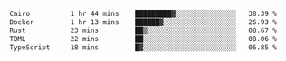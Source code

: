 <!--START_SECTION:waka-->

```txt
Cairo          1 hr 44 mins    █████████▓░░░░░░░░░░░░░░░   38.39 %
Docker         1 hr 13 mins    ██████▓░░░░░░░░░░░░░░░░░░   26.93 %
Rust           23 mins         ██▒░░░░░░░░░░░░░░░░░░░░░░   08.67 %
TOML           22 mins         ██░░░░░░░░░░░░░░░░░░░░░░░   08.06 %
TypeScript     18 mins         █▓░░░░░░░░░░░░░░░░░░░░░░░   06.85 %
```

<!--END_SECTION:waka-->